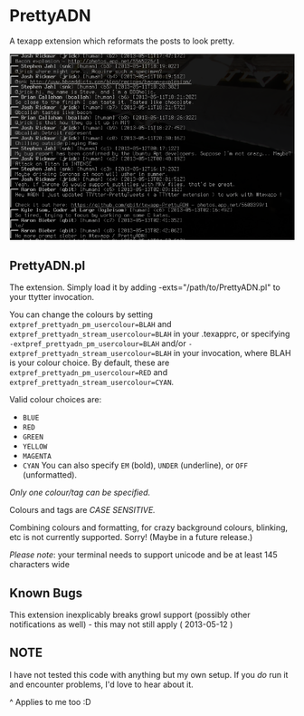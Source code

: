 PrettyADN
============

A texapp extension which reformats the posts to look pretty.

![Screen shot](screenshot.png)

PrettyADN.pl
---------------

The extension.  Simply load it by adding -exts="/path/to/PrettyADN.pl" to your
ttytter invocation.

You can change the colours by setting `extpref_prettyadn_pm_usercolour=BLAH` and
`extpref_prettyadn_stream_usercolour=BLAH` in your .texapprc, or specifying
`-extpref_prettyadn_pm_usercolour=BLAH` and/or 
`-extpref_prettyadn_stream_usercolour=BLAH` in your invocation, where BLAH is
your colour choice. By default, these are `extpref_prettyadn_pm_usercolour=RED` 
and `extpref_prettyadn_stream_usercolour=CYAN`.

Valid colour choices are:
 * `BLUE`
 * `RED`
 * `GREEN`
 * `YELLOW`
 * `MAGENTA`
 * `CYAN`
You can also specify `EM` (bold), `UNDER` (underline), or `OFF` (unformatted).

*Only one colour/tag can be specified.*

Colours and tags are *CASE SENSITIVE.*

Combining colours and formatting, for crazy background colours, blinking, etc is
not currently supported. Sorry! (Maybe in a future release.)

*Please note*: your terminal needs to support unicode and be at least 145
characters wide

Known Bugs
----------

This extension inexplicably breaks growl support (possibly other notifications
as well) - this may not still apply ( 2013-05-12 )

NOTE
----

I have not tested this code with anything but my own setup.  If you *do* run it
and encounter problems, I'd love to hear about it.

^ Applies to me too :D

